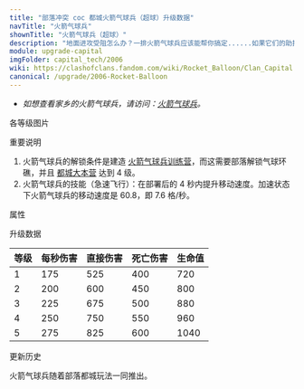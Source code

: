 ```yaml
---
title: "部落冲突 coc 都城火箭气球兵（超球）升级数据"
navTitle: "火箭气球兵"
shownTitle: "火箭气球兵（超球）"
description: "地面进攻受阻怎么办？一排火箭气球兵应该能帮你搞定......如果它们的助推器还有燃料。"
module: upgrade-capital
imgFolder: capital_tech/2006
wiki: https://clashofclans.fandom.com/wiki/Rocket_Balloon/Clan_Capital
canonical: /upgrade/2006-Rocket-Balloon
---
```


- *如想查看家乡的火箭气球兵，请访问：[火箭气球兵](/upgrade/060b-Rocket-Balloon)。*

<UnitInfo :folder="$frontmatter.imgFolder" imgSrc="Rocket_Balloon_info.png" :imgAlt="$frontmatter.navTitle" :description="$frontmatter.description" />

<SmallTitle>各等级图片</SmallTitle>

<Panel>
    <UnitImgGroup :folder="$frontmatter.imgFolder">
        <UnitImg imgTitle="所有等级" imgSrc="Rocket_Balloon1.png" />
    </UnitImgGroup>
</Panel>

<SmallTitle>重要说明</SmallTitle>

1. 火箭气球兵的解锁条件是建造 [火箭气球兵训练营](/upgrade/2346-Rocket-Balloon-Barracks)，而这需要部落解锁气球环礁，并且 [都城大本营](/upgrade/2400-Capital-Hall) 达到 4 级。
2. 火箭气球兵的技能（急速飞行）：在部署后的 4 秒内提升移动速度。加速状态下火箭气球兵的移动速度是 60.8，即 7.6 格/秒。

<SmallTitle>属性</SmallTitle>

<UnitProperties>
    <UnitProperty pKey="部队类型" pValue="空中单位" />
    <UnitProperty pKey="攻击偏好" pValue="防御建筑 (偏好类型 1)" :isDefensePreferredTroop="true" />
    <UnitProperty pKey="伤害类型" pValue="范围伤害" />
    <UnitProperty pKey="伤害半径" pValue="1 格" />
    <UnitProperty pKey="攻击的目标" pValue="仅地面目标" />
    <UnitProperty pKey="每组兵的配兵人口" pValue="15" />
    <UnitProperty pKey="每组兵的部队数量" pValue="2" />
    <UnitProperty pKey="每个兵的防守人口" pValue="7.5" />
    <UnitProperty pKey="移动速度" pValue="1.1 格/秒" />
    <UnitProperty pKey="攻击速度" pValue="3 秒/次" />
    <UnitProperty pKey="首次进攻时机" pValue="到达目标后 0.75 秒" />
    <UnitProperty pKey="攻击距离" pValue="0 (建筑头顶)" />
    <UnitProperty pKey="死亡伤害半径" pValue="1 格" />
    <UnitProperty pKey="死亡伤害延时" pValue="0.416 秒" />
</UnitProperties>

<SmallTitle>升级数据</SmallTitle>

<UnitTable>

| 等级 | 每秒伤害 | 直接伤害 | 死亡伤害 | 生命值 |
| ---- |  ----   |  ----   |   ----  |  ----  |
|   1  |   175   |   525   |    400  |   720  |
|   2  |   200   |   600   |    450  |   800  |
|   3  |   225   |   675   |    500  |   880  |
|   4  |   250   |   750   |    550  |   960  |
|   5  |   275   |   825   |    600  |  1040  |
</UnitTable>

<SmallTitle>更新历史</SmallTitle>

<Timeline>
    <TimelineItem date="2022/05/02">
        <TimelineRow>火箭气球兵随着部落都城玩法一同推出。</TimelineRow>
    </TimelineItem>
    <TimelineItem :historyBottom="true" />
</Timeline>